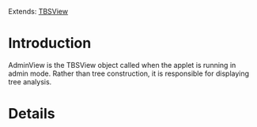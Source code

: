Extends: [TBSView](TBSView.md)

# Introduction #

AdminView is the TBSView object called when the applet is running in admin mode. Rather than tree construction, it is responsible for displaying tree analysis.


# Details #